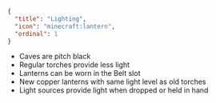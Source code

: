 ```json
{
  "title": "Lighting",
  "icon": "minecraft:lantern",
  "ordinal": 1
}
```

- Caves are pitch black
- Regular torches provide less light
- Lanterns can be worn in the Belt slot
- New copper lanterns with same light level as old torches
- Light sources provide light when dropped or held in hand
